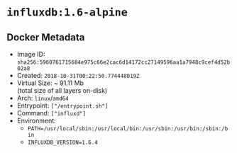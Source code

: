 # `influxdb:1.6-alpine`

## Docker Metadata

- Image ID: `sha256:5960761715684e975c66e2cac6d14172cc27149596aa1a7948c9cef4d52b02a8`
- Created: `2018-10-31T00:22:50.774448019Z`
- Virtual Size: ~ 91.11 Mb  
  (total size of all layers on-disk)
- Arch: `linux`/`amd64`
- Entrypoint: `["/entrypoint.sh"]`
- Command: `["influxd"]`
- Environment:
  - `PATH=/usr/local/sbin:/usr/local/bin:/usr/sbin:/usr/bin:/sbin:/bin`
  - `INFLUXDB_VERSION=1.6.4`
